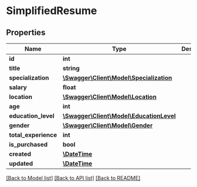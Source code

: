 # SimplifiedResume

## Properties
Name | Type | Description | Notes
------------ | ------------- | ------------- | -------------
**id** | **int** |  | [optional] 
**title** | **string** |  | [optional] 
**specialization** | [**\Swagger\Client\Model\Specialization**](Specialization.md) |  | [optional] 
**salary** | **float** |  | [optional] 
**location** | [**\Swagger\Client\Model\Location**](Location.md) |  | [optional] 
**age** | **int** |  | [optional] 
**education_level** | [**\Swagger\Client\Model\EducationLevel**](EducationLevel.md) |  | [optional] 
**gender** | [**\Swagger\Client\Model\Gender**](Gender.md) |  | [optional] 
**total_experience** | **int** |  | [optional] 
**is_purchased** | **bool** |  | [optional] 
**created** | [**\DateTime**](\DateTime.md) |  | [optional] 
**updated** | [**\DateTime**](\DateTime.md) |  | [optional] 

[[Back to Model list]](../../README.md#documentation-for-models) [[Back to API list]](../../README.md#documentation-for-api-endpoints) [[Back to README]](../../README.md)

